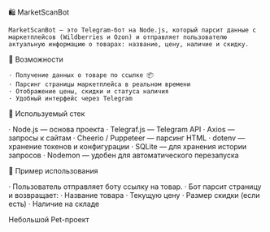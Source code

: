 🛍 MarketScanBot

    MarketScanBot — это Telegram-бот на Node.js, который парсит данные с маркетплейсов (Wildberries и Ozon) и отправляет пользователю актуальную информацию о товарах: название, цену, наличие и скидку.


🚀 Возможности

    · Получение данных о товаре по ссылке 📦
    · Парсинг страницы маркетплейса в реальном времени
    · Отображение цены, скидки и статуса наличия
    · Удобный интерфейс через Telegram


🧠 Используемый стек

· Node.js — основа проекта
· Telegraf.js — Telegram API
· Axios — запросы к сайтам
· Cheerio / Puppeteer — парсинг HTML
· dotenv — хранение токенов и конфигурации
· SQLite — для хранения истории запросов
· Nodemon — удобен для автоматического перезапуска



📌 Пример использования

· Пользователь отправляет боту ссылку на товар.
· Бот парсит страницу и возвращает:
· Название товара
· Текущую цену
· Размер скидки (если есть)
· Наличие на складе

Небольшой Pet-проект